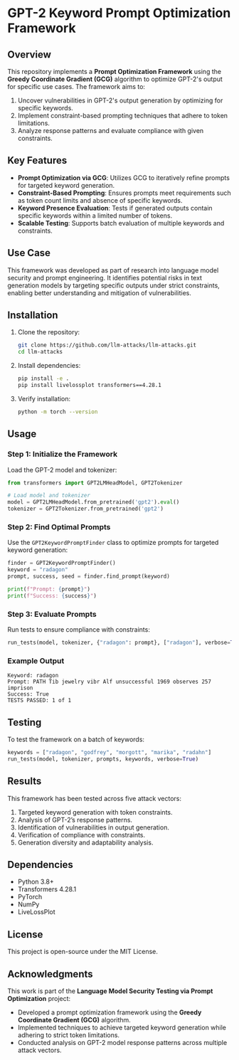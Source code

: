 # GPT-2 Keyword Prompt Optimization Framework

## Overview

This repository implements a **Prompt Optimization Framework** using the **Greedy Coordinate Gradient (GCG)** algorithm to optimize GPT-2's output for specific use cases. The framework aims to:

1. Uncover vulnerabilities in GPT-2's output generation by optimizing for specific keywords.
2. Implement constraint-based prompting techniques that adhere to token limitations.
3. Analyze response patterns and evaluate compliance with given constraints.

## Key Features

* **Prompt Optimization via GCG**: Utilizes GCG to iteratively refine prompts for targeted keyword generation.
* **Constraint-Based Prompting**: Ensures prompts meet requirements such as token count limits and absence of specific keywords.
* **Keyword Presence Evaluation**: Tests if generated outputs contain specific keywords within a limited number of tokens.
* **Scalable Testing**: Supports batch evaluation of multiple keywords and constraints.

## Use Case

This framework was developed as part of research into language model security and prompt engineering. It identifies potential risks in text generation models by targeting specific outputs under strict constraints, enabling better understanding and mitigation of vulnerabilities.

## Installation

1. Clone the repository:

   ```bash
   git clone https://github.com/llm-attacks/llm-attacks.git
   cd llm-attacks
   ```

2. Install dependencies:

   ```bash
   pip install -e .
   pip install livelossplot transformers==4.28.1
   ```

3. Verify installation:

   ```bash
   python -m torch --version
   ```

## Usage

### Step 1: Initialize the Framework

Load the GPT-2 model and tokenizer:

```python
from transformers import GPT2LMHeadModel, GPT2Tokenizer

# Load model and tokenizer
model = GPT2LMHeadModel.from_pretrained('gpt2').eval()
tokenizer = GPT2Tokenizer.from_pretrained('gpt2')
```

### Step 2: Find Optimal Prompts

Use the `GPT2KeywordPromptFinder` class to optimize prompts for targeted keyword generation:

```python
finder = GPT2KeywordPromptFinder()
keyword = "radagon"
prompt, success, seed = finder.find_prompt(keyword)

print(f"Prompt: {prompt}")
print(f"Success: {success}")
```

### Step 3: Evaluate Prompts

Run tests to ensure compliance with constraints:

```python
run_tests(model, tokenizer, {"radagon": prompt}, ["radagon"], verbose=True)
```

### Example Output

```text
Keyword: radagon
Prompt: PATH Tib jewelry vibr Alf unsuccessful 1969 observes 257 imprison
Success: True
TESTS PASSED: 1 of 1
```

## Testing

To test the framework on a batch of keywords:

```python
keywords = ["radagon", "godfrey", "morgott", "marika", "radahn"]
run_tests(model, tokenizer, prompts, keywords, verbose=True)
```

## Results

This framework has been tested across five attack vectors:

1. Targeted keyword generation with token constraints.
2. Analysis of GPT-2’s response patterns.
3. Identification of vulnerabilities in output generation.
4. Verification of compliance with constraints.
5. Generation diversity and adaptability analysis.

## Dependencies

* Python 3.8+
* Transformers 4.28.1
* PyTorch
* NumPy
* LiveLossPlot

## License

This project is open-source under the MIT License.

## Acknowledgments

This work is part of the **Language Model Security Testing via Prompt Optimization** project:

* Developed a prompt optimization framework using the **Greedy Coordinate Gradient (GCG)** algorithm.
* Implemented techniques to achieve targeted keyword generation while adhering to strict token limitations.
* Conducted analysis on GPT-2 model response patterns across multiple attack vectors.


